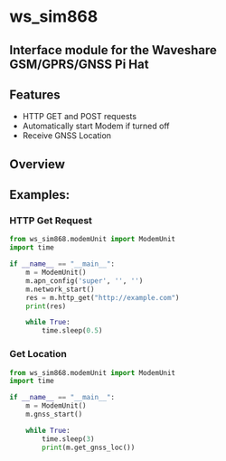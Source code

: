 # ws_sim868
## Interface module for the Waveshare GSM/GPRS/GNSS Pi Hat

## Features
- HTTP GET and POST requests
- Automatically start Modem if turned off
- Receive GNSS Location

## Overview

## Examples:
### HTTP Get Request

```python
from ws_sim868.modemUnit import ModemUnit
import time

if __name__ == "__main__":
    m = ModemUnit()
    m.apn_config('super', '', '')
    m.network_start()
    res = m.http_get("http://example.com")
    print(res)

    while True:
        time.sleep(0.5)
```

### Get Location
```python
from ws_sim868.modemUnit import ModemUnit
import time

if __name__ == "__main__":
    m = ModemUnit()
    m.gnss_start()

    while True:
        time.sleep(3)
        print(m.get_gnss_loc())
```
